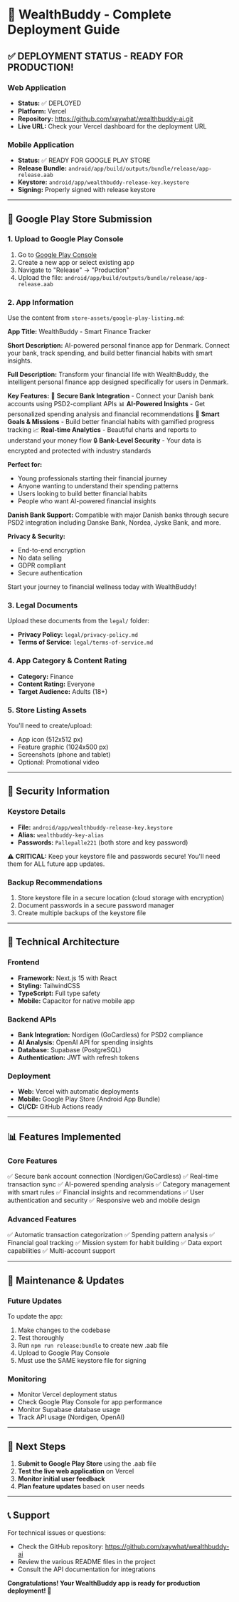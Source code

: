 # 🎉 WealthBuddy - Complete Deployment Guide

## ✅ DEPLOYMENT STATUS - READY FOR PRODUCTION!

### Web Application
- **Status:** ✅ DEPLOYED
- **Platform:** Vercel
- **Repository:** https://github.com/xaywhat/wealthbuddy-ai.git
- **Live URL:** Check your Vercel dashboard for the deployment URL

### Mobile Application
- **Status:** ✅ READY FOR GOOGLE PLAY STORE
- **Release Bundle:** `android/app/build/outputs/bundle/release/app-release.aab`
- **Keystore:** `android/app/wealthbuddy-release-key.keystore`
- **Signing:** Properly signed with release keystore

---

## 📱 Google Play Store Submission

### 1. Upload to Google Play Console
1. Go to [Google Play Console](https://play.google.com/console)
2. Create a new app or select existing app
3. Navigate to "Release" → "Production"
4. Upload the file: `android/app/build/outputs/bundle/release/app-release.aab`

### 2. App Information
Use the content from `store-assets/google-play-listing.md`:

**App Title:** WealthBuddy - Smart Finance Tracker

**Short Description:** 
AI-powered personal finance app for Denmark. Connect your bank, track spending, and build better financial habits with smart insights.

**Full Description:**
Transform your financial life with WealthBuddy, the intelligent personal finance app designed specifically for users in Denmark.

**Key Features:**
🏦 **Secure Bank Integration** - Connect your Danish bank accounts using PSD2-compliant APIs
📊 **AI-Powered Insights** - Get personalized spending analysis and financial recommendations
🎯 **Smart Goals & Missions** - Build better financial habits with gamified progress tracking
📈 **Real-time Analytics** - Beautiful charts and reports to understand your money flow
🔒 **Bank-Level Security** - Your data is encrypted and protected with industry standards

**Perfect for:**
- Young professionals starting their financial journey
- Anyone wanting to understand their spending patterns
- Users looking to build better financial habits
- People who want AI-powered financial insights

**Danish Bank Support:**
Compatible with major Danish banks through secure PSD2 integration including Danske Bank, Nordea, Jyske Bank, and more.

**Privacy & Security:**
- End-to-end encryption
- No data selling
- GDPR compliant
- Secure authentication

Start your journey to financial wellness today with WealthBuddy!

### 3. Legal Documents
Upload these documents from the `legal/` folder:
- **Privacy Policy:** `legal/privacy-policy.md`
- **Terms of Service:** `legal/terms-of-service.md`

### 4. App Category & Content Rating
- **Category:** Finance
- **Content Rating:** Everyone
- **Target Audience:** Adults (18+)

### 5. Store Listing Assets
You'll need to create/upload:
- App icon (512x512 px)
- Feature graphic (1024x500 px)
- Screenshots (phone and tablet)
- Optional: Promotional video

---

## 🔐 Security Information

### Keystore Details
- **File:** `android/app/wealthbuddy-release-key.keystore`
- **Alias:** `wealthbuddy-key-alias`
- **Passwords:** `Pallepalle221` (both store and key password)

⚠️ **CRITICAL:** Keep your keystore file and passwords secure! You'll need them for ALL future app updates.

### Backup Recommendations
1. Store keystore file in a secure location (cloud storage with encryption)
2. Document passwords in a secure password manager
3. Create multiple backups of the keystore file

---

## 🚀 Technical Architecture

### Frontend
- **Framework:** Next.js 15 with React
- **Styling:** TailwindCSS
- **TypeScript:** Full type safety
- **Mobile:** Capacitor for native mobile app

### Backend APIs
- **Bank Integration:** Nordigen (GoCardless) for PSD2 compliance
- **AI Analysis:** OpenAI API for spending insights
- **Database:** Supabase (PostgreSQL)
- **Authentication:** JWT with refresh tokens

### Deployment
- **Web:** Vercel with automatic deployments
- **Mobile:** Google Play Store (Android App Bundle)
- **CI/CD:** GitHub Actions ready

---

## 📊 Features Implemented

### Core Features
✅ Secure bank account connection (Nordigen/GoCardless)
✅ Real-time transaction sync
✅ AI-powered spending analysis
✅ Category management with smart rules
✅ Financial insights and recommendations
✅ User authentication and security
✅ Responsive web and mobile design

### Advanced Features
✅ Automatic transaction categorization
✅ Spending pattern analysis
✅ Financial goal tracking
✅ Mission system for habit building
✅ Data export capabilities
✅ Multi-account support

---

## 🔧 Maintenance & Updates

### Future Updates
To update the app:
1. Make changes to the codebase
2. Test thoroughly
3. Run `npm run release:bundle` to create new .aab file
4. Upload to Google Play Console
5. Must use the SAME keystore file for signing

### Monitoring
- Monitor Vercel deployment status
- Check Google Play Console for app performance
- Monitor Supabase database usage
- Track API usage (Nordigen, OpenAI)

---

## 🎯 Next Steps

1. **Submit to Google Play Store** using the .aab file
2. **Test the live web application** on Vercel
3. **Monitor initial user feedback**
4. **Plan feature updates** based on user needs

---

## 📞 Support

For technical issues or questions:
- Check the GitHub repository: https://github.com/xaywhat/wealthbuddy-ai
- Review the various README files in the project
- Consult the API documentation for integrations

**Congratulations! Your WealthBuddy app is ready for production deployment! 🎉**
